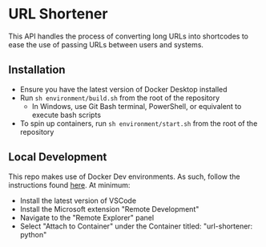 # URL Shortener

This API handles the process of converting long URLs into shortcodes to ease the use of passing URLs between users and systems.



## Installation

- Ensure you have the latest version of Docker Desktop installed
- Run `sh environment/build.sh` from the root of the repository
  - In Windows, use Git Bash terminal, PowerShell, or equivalent to execute bash scripts
- To spin up containers, run `sh environment/start.sh` from the root of the repository



## Local Development

This repo makes use of Docker Dev environments. As such, follow the instructions found [here](https://code.visualstudio.com/docs/remote/containers). At minimum:

- Install the latest version of VSCode
- Install the Microsoft extension "Remote Development"
- Navigate to the "Remote Explorer" panel
- Select "Attach to Container" under the Container titled: "url-shortener: python"

